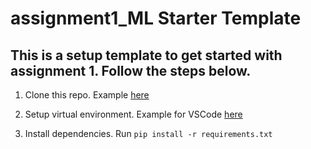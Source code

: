 # assignment1_ML Starter Template

## This is a setup template to get started with assignment 1. Follow the steps below.

1. Clone this repo. Example [here](https://www.youtube.com/watch?v=f6xc5Jg5Sy8)

2. Setup virtual environment. Example for VSCode [here](https://www.youtube.com/watch?v=GZbeL5AcTgw)

3. Install dependencies. Run `pip install -r requirements.txt`